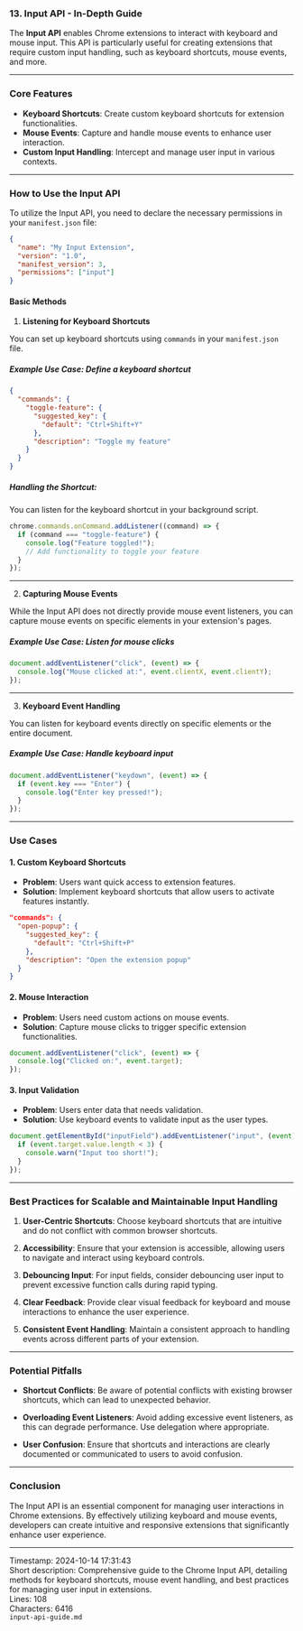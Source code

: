 ### 13. **Input API** - In-Depth Guide

The **Input API** enables Chrome extensions to interact with keyboard and mouse input. This API is particularly useful for creating extensions that require custom input handling, such as keyboard shortcuts, mouse events, and more.

---

### **Core Features**
- **Keyboard Shortcuts**: Create custom keyboard shortcuts for extension functionalities.
- **Mouse Events**: Capture and handle mouse events to enhance user interaction.
- **Custom Input Handling**: Intercept and manage user input in various contexts.

---

### **How to Use the Input API**

To utilize the Input API, you need to declare the necessary permissions in your `manifest.json` file:

```json
{
  "name": "My Input Extension",
  "version": "1.0",
  "manifest_version": 3,
  "permissions": ["input"]
}
```

#### **Basic Methods**

1. **Listening for Keyboard Shortcuts**

You can set up keyboard shortcuts using `commands` in your `manifest.json` file.

##### **Example Use Case**: Define a keyboard shortcut
```json
{
  "commands": {
    "toggle-feature": {
      "suggested_key": {
        "default": "Ctrl+Shift+Y"
      },
      "description": "Toggle my feature"
    }
  }
}
```

##### **Handling the Shortcut**:
You can listen for the keyboard shortcut in your background script.

```javascript
chrome.commands.onCommand.addListener((command) => {
  if (command === "toggle-feature") {
    console.log("Feature toggled!");
    // Add functionality to toggle your feature
  }
});
```

---

2. **Capturing Mouse Events**

While the Input API does not directly provide mouse event listeners, you can capture mouse events on specific elements in your extension's pages.

##### **Example Use Case**: Listen for mouse clicks
```javascript
document.addEventListener("click", (event) => {
  console.log("Mouse clicked at:", event.clientX, event.clientY);
});
```

---

3. **Keyboard Event Handling**

You can listen for keyboard events directly on specific elements or the entire document.

##### **Example Use Case**: Handle keyboard input
```javascript
document.addEventListener("keydown", (event) => {
  if (event.key === "Enter") {
    console.log("Enter key pressed!");
  }
});
```

---

### **Use Cases**

#### 1. **Custom Keyboard Shortcuts**
- **Problem**: Users want quick access to extension features.
- **Solution**: Implement keyboard shortcuts that allow users to activate features instantly.

```json
"commands": {
  "open-popup": {
    "suggested_key": {
      "default": "Ctrl+Shift+P"
    },
    "description": "Open the extension popup"
  }
}
```

#### 2. **Mouse Interaction**
- **Problem**: Users need custom actions on mouse events.
- **Solution**: Capture mouse clicks to trigger specific extension functionalities.

```javascript
document.addEventListener("click", (event) => {
  console.log("Clicked on:", event.target);
});
```

#### 3. **Input Validation**
- **Problem**: Users enter data that needs validation.
- **Solution**: Use keyboard events to validate input as the user types.

```javascript
document.getElementById("inputField").addEventListener("input", (event) => {
  if (event.target.value.length < 3) {
    console.warn("Input too short!");
  }
});
```

---

### **Best Practices for Scalable and Maintainable Input Handling**

1. **User-Centric Shortcuts**: Choose keyboard shortcuts that are intuitive and do not conflict with common browser shortcuts.

2. **Accessibility**: Ensure that your extension is accessible, allowing users to navigate and interact using keyboard controls.

3. **Debouncing Input**: For input fields, consider debouncing user input to prevent excessive function calls during rapid typing.

4. **Clear Feedback**: Provide clear visual feedback for keyboard and mouse interactions to enhance the user experience.

5. **Consistent Event Handling**: Maintain a consistent approach to handling events across different parts of your extension.

---

### **Potential Pitfalls**

- **Shortcut Conflicts**: Be aware of potential conflicts with existing browser shortcuts, which can lead to unexpected behavior.

- **Overloading Event Listeners**: Avoid adding excessive event listeners, as this can degrade performance. Use delegation where appropriate.

- **User Confusion**: Ensure that shortcuts and interactions are clearly documented or communicated to users to avoid confusion.

---

### **Conclusion**

The Input API is an essential component for managing user interactions in Chrome extensions. By effectively utilizing keyboard and mouse events, developers can create intuitive and responsive extensions that significantly enhance user experience.

---

Timestamp: 2024-10-14 17:31:43  
Short description: Comprehensive guide to the Chrome Input API, detailing methods for keyboard shortcuts, mouse event handling, and best practices for managing user input in extensions.  
Lines: 108  
Characters: 6416  
```input-api-guide.md```  
